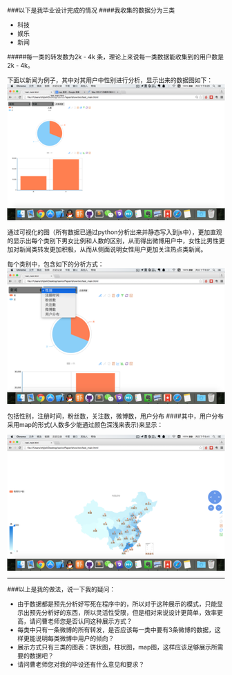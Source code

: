 ###以下是我毕业设计完成的情况
####我收集的数据分为三类
- 科技
- 娱乐
- 新闻

#####每一类的转发数为2k - 4k 条，理论上来说每一类数据能收集到的用户数是2k - 4k。

下面以新闻为例子，其中对其用户中性别进行分析，显示出来的数据图如下：
![pic1](2015-03-08-pic1.png)

通过可视化的图（所有数据已通过python分析出来并静态写入到js中），更加直观的显示出每个类别下男女比例和人数的区别，从而得出微博用户中，女性比男性更加对新闻类转发更加积极，从而从侧面说明女性用户更加关注热点类新闻。


每个类别中，包含如下的分析方式：
![pic2](2015-03-08-pic2.png)

包括性别，注册时间，粉丝数，关注数，微博数，用户分布
####其中，用户分布采用map的形式(人数多少能通过颜色深浅来表示)来显示：

![pic3](2015-03-08-pic3.png)


----


###以上是我的做法，说一下我的疑问：
- 由于数据都是预先分析好写死在程序中的，所以对于这种展示的模式，只能显示出预先分析好的东西，所以灵活性受限，但是相对来说设计更简单，效率更高，请问曹老师您是否认同这种展示方式？
- 每类中只有一条微博的所有转发，是否应该每一类中要有3条微博的数据，这样更能说明每类微博中用户的倾向？
- 展示方式只有三类的图表：饼状图，柱状图，map图，这样应该足够展示所需要的数据吧？
- 请问曹老师您对我的毕设还有什么意见和要求？

